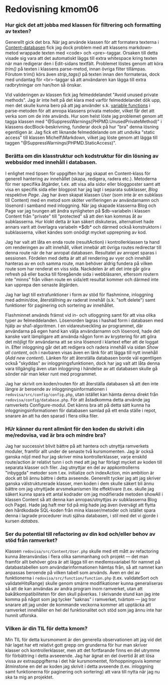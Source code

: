 ---
---
Redovisning kmom06
=========================

### Hur gick det att jobba med klassen för filtrering och formatting av texten?

Generellt gick det bra. När jag använde klassen för att formatera texterna i [Content-databasen](content/index) fick jag dock problem med att klassens markdown-metod wrappade texten med &lt;code&gt; och &lt;pre&gt;-taggar. Orsaken till detta visade sig vara att det automatiskt läggs till extra whitespace kring texten när man redigerar den i Edit-sidans textfält. Problemet löstes genom att köra *trim()* på texten i klassens parse-metod, innan övriga filter tillämpas. Förutom trim() körs även *strip_tags()* på texten innan den formateras, dock med undantag för &lt;br&gt;-taggar så att användaren kan lägga till extra radbrytningar om han/hon så önskar.

Vid valideringen av klassen fick jag felmeddelandet "Avoid unused private methods". Jag är inte helt på det klara med varför felmeddelandet dök upp, men det skulle kunna bero på att jag använder s.k. <a href="https://php.net/manual/en/functions.variable-functions.php">variable functions</a> i parse-metoden för att anropa klassens privata metoder, vilket får det att verka som om de inte används. Hur som helst löste jag problemet genom att tagga klassen med "@SuppressWarnings(PHPMD.UnusedPrivateMethod)" i klassens docBlock-beskrivning, funderar dock på hur "bra" denna lösning egentligen är. Jag fick ett liknande felmeddelande om att undvika "static access" till klassen Michelf\\Markdown, vilket jag löste genom att lägga till taggen "@SuppressWarnings(PHPMD.StaticAccess)".

### Berätta om din klasstruktur och kodstruktur för din lösning av webbsidor med innehåll i databasen.

I enlighet med tipsen för uppgiften har jag skapat en Content-klass för generell hantering av innehållet (skapa, redigera, radera etc.). Metoderna för mer specifika åtgärder, t.ex. att visa alla sidor eller bloggposter samt att visa en specifik sida eller blogpost har jag lagt i separata subklasser, *Blog* respektive *Page*. Jag har även skapat klassen *User* (som inte är en subklass till Content) med en metod som sköter verifieringen av användarnamn och lösenord i samband med inloggning. När jag skapade klasserna Blog och Page var jag tvungen att ändra synligheten på $db-variabeln i klassen Content från "private" till "protected" så att den kan kommas åt av subklasserna. Hur klokt detta är kan säkert diskuteras, alternativet hade annars varit att överlagra variabeln *$db* och därmed också konstruktorn i subklasserna, vilket kändes som onödigt mycket upprepning av kod.

Jag har valt att låta en enda route (resultAction) i kontrollerklassen ta hand om renderingen av allt innehåll, vilket innebär att övriga routes redirectar till denna route när de har anropat databasen. Resultatet av anropet sparas i sessionen. Fördelen med detta är att all rendering av vyer och innehåll hanteras av en och samma route, man behöver aldrig fundera på vilken route som har renderat en viss sida. Nackdelen är att det inte går göra refresh på eller backa till föregående sida i webbläsaren, eftersom routern inte "minns" från vilken route en sida/ett resultat kommer och därmed inte kan upprepa den senaste åtgärden.

Jag har lagt till extrafunktioner i form av stöd för flashminne, inloggning med admin/doe, återställning av raderat innehåll (s.k. "soft delete") samt funktioner för paginering och sortering av innehållet.

Flashminnet används främst vid in- och utloggning samt för att visa olika typer av felmeddelanden. Lösenorden lagras i hashad form i databasen med hjälp av sha1-algoritmen. I en vidareutveckling av programmet, där användarna på egen hand kan välja användarnamn och lösenord, hade det kanske varit lämpligare att använda någon form av kryptering för att göra det möjligt för användarna att se sina lösenord i klartext efter att de loggat in. Efter inloggning går det att redigera och radera innehåll via sidan *Show all content*, och i navbaren visas även en länk för att lägga till nytt innehåll (*Add new content*). Länken för att återställa databasen borde väl egentligen också "skyddas" av inloggningsfunktionen, dock har jag valt att låta denna vara tillgänglig även utan inloggning i händelse av att databasen skulle gå sönder när man leker runt med programmet.

Jag har skrivit om koden/routen för att återställa databasen så att den inte längre är beroende av inloggningsinformationen i <code>redovisa/src/config/config.php</code>, utan istället kan hämta denna direkt från <code>redovisa/config/database.php</code>. För att åstadkomma detta använde jag ramverkets Configure-modul. Det känns bra att på detta sätt kunna ha inloggningsinformationen för databasen samlad på ett enda ställe i repot, snarare än att ha den sparad i flera olika filer.

### HUr känner du rent allmänt för den koden du skrivit i din me/redovisa, vad är bra och mindre bra?

Jag har successivt blivit bättre på att hantera och utnyttja ramverkets moduler, framför allt under de senaste två kursmomenten. Jag är också ganska nöjd med hur jag skriver mina kontrollerklasser, varje enskild route/action är relativt tunn i och med att jag har förlagt mycket av koden till separata klasser och filer. Jag utnyttjar en del av appkontrollerns "inbyggda" metoder som t.ex. initialize och indexAction, min ambition är dock att bli ännu bättre i detta avseende. Generellt tycker jag att jag skriver ganska välstrukturerade klasser, men koden i dem skulle säkert bli ännu bättre om jag utnyttjade arvsmekanismen lite effektivare (t.ex. skulle jag säkert kunna spara ett antal kodrader om jag modifierade metoden showAll i klassen Content så att denna kan anropas/utnyttjas av subklasserna Blog och Page). Hade jag haft mer tid på mig hade jag även övervägt att flytta den hårdkodade SQL-koden från mina klasser/metoder och istället spara denna i lagrade procedurer inuti själva databasen, i stil med det vi gjorde i kursen *databas*.

### Ser du potential till refactoring av din kod och/eller behov av stöd från ramverket?

Klassen <code>redovisa/src/Content/User.php</code> skulle med ett mått av refactoring kunna återanvändas i flera olika sammanhang och projekt &mdash; det man framför allt behöver göra är att lägga till en medlemsvariabel för namnet på databastabellen som användarinformationen hämtas från, så att namnet kan anpassas beroende på vilken tabell som används. Även en del av funktionerna i <code>redovisa/src/function/function.php</code> (t.ex. validateSort och validateHitsRange) skulle genom smärre modifikationer kunna generaliseras så att de kan användas av andra program inom ramverket, utan att bakåtkompatibiliteten för den skull påverkas. I skrivande stund kan jag inte komma på något som jag tycker "saknas" i ramverket, tvärtom &mdash; jag tror snarare att jag under de kommande veckorna kommer att upptäcka att ramverket innehåller en hel del funktionalitet och stöd som jag ännu inte har hunnit utforska.

### Vilken är din TIL för detta kmom?

Min TIL för detta kursmoment är den generella observationen att jag vid det här laget har ett relativt gott grepp om grunderna för hur man skriver klasser och kontrollerklasser, men att det fortfarande finns en del utrymme för förbättring i detta avseeende. Jag har ägnat en del övertid åt att lösa vissa av extrauppgifterna i det här kursmomentet, förhoppningsvis kommer åtminstone en del av koden jag skrivit i detta avseende (t.ex. inloggning samt funktionerna för paginering och sortering) att vara till nytta när jag nu ska ta mig an projektet.
